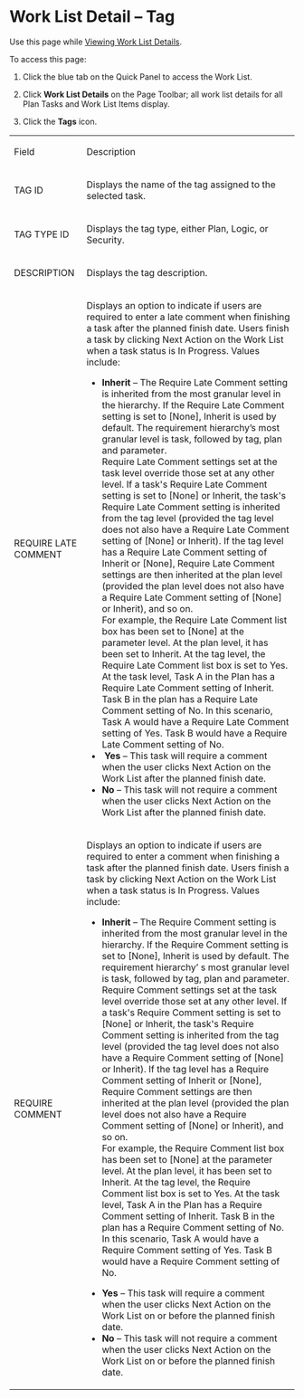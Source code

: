 # Work List Detail – Tag

<div class="use">

Use this page while [Viewing Work List
Details](../Use_Cases/View_Work_List_Details.htm).

</div>

To access this page:

1.  Click the blue tab on the Quick Panel to access the Work List.

2.  Click **Work List Details** on the Page Toolbar; all work list
    details for all Plan Tasks and Work List Items display.

3.  Click the **Tags** icon.

<table>
<tbody>
<tr class="odd">
<td><p>Field</p></td>
<td><p>Description</p></td>
</tr>
<tr class="even">
<td><p>TAG ID</p></td>
<td><p>Displays the name of the tag assigned to the selected task.</p></td>
</tr>
<tr class="odd">
<td><p>TAG TYPE ID</p></td>
<td><p>Displays the tag type, either Plan, Logic, or Security.</p></td>
</tr>
<tr class="even">
<td><p>DESCRIPTION</p></td>
<td><p>Displays the tag description.</p></td>
</tr>
<tr class="odd">
<td><p>REQUIRE LATE COMMENT</p>
<p> </p></td>
<td><p>Displays an option to indicate if users are required to enter a late comment when finishing a task after the planned finish date. Users finish a task by clicking Next Action on the Work List when a task status is In Progress. Values include:</p>
<ul>
<li><strong>Inherit</strong> – The Require Late Comment setting is inherited from the most granular level in the hierarchy. If the Require Late Comment setting is set to [None], Inherit is used by default. The requirement hierarchy’s most granular level is task, followed by tag, plan and parameter.<br />
Require Late Comment settings set at the task level override those set at any other level. If a task's Require Late Comment setting is set to [None] or Inherit, the task's Require Late Comment setting is inherited from the tag level (provided the tag level does not also have a Require Late Comment setting of [None] or Inherit). If the tag level has a Require Late Comment setting of Inherit or [None], Require Late Comment settings are then inherited at the plan level (provided the plan level does not also have a Require Late Comment setting of [None] or Inherit), and so on.<br />
For example, the Require Late Comment list box has been set to [None] at the parameter level. At the plan level, it has been set to Inherit. At the tag level, the Require Late Comment list box is set to Yes. At the task level, Task A in the Plan has a Require Late Comment setting of Inherit. Task B in the plan has a Require Late Comment setting of No. In this scenario, Task A would have a Require Late Comment setting of Yes. Task B would have a Require Late Comment setting of No.</li>
<li> <strong>Yes</strong> – This task will require a comment when the user clicks Next Action on the Work List after the planned finish date.</li>
<li><strong>No</strong> – This task will not require a comment when the user clicks Next Action on the Work List after the planned finish date.</li>
</ul></td>
</tr>
<tr class="even">
<td><p>REQUIRE COMMENT</p></td>
<td><p>Displays an option to indicate if users are required to enter a comment when finishing a task after the planned finish date. Users finish a task by clicking Next Action on the Work List when a task status is In Progress. Values include:</p>
<ul>
<li><strong>Inherit</strong> – The Require Comment setting is inherited from the most granular level in the hierarchy. If the Require Comment setting is set to [None], Inherit is used by default. The requirement hierarchy’ s most granular level is task, followed by tag, plan and parameter.<br />
Require Comment settings set at the task level override those set at any other level. If a task's Require Comment setting is set to [None] or Inherit, the task's Require Comment setting is inherited from the tag level (provided the tag level does not also have a Require Comment setting of [None] or Inherit). If the tag level has a Require Comment setting of Inherit or [None], Require Comment settings are then inherited at the plan level (provided the plan level does not also have a Require Comment setting of [None] or Inherit), and so on.<br />
For example, the Require Comment list box has been set to [None] at the parameter level. At the plan level, it has been set to Inherit. At the tag level, the Require Comment list box is set to Yes. At the task level, Task A in the Plan has a Require Comment setting of Inherit. Task B in the plan has a Require Comment setting of No. In this scenario, Task A would have a Require Comment setting of Yes. Task B would have a Require Comment setting of No. </li>
</ul>
<ul>
<li><strong>Yes</strong> – This task will require a comment when the user clicks Next Action on the Work List on or before the planned finish date.</li>
<li><strong>No</strong> – This task will not require a comment when the user clicks Next Action on the Work List on or before the planned finish date.</li>
</ul></td>
</tr>
</tbody>
</table>
